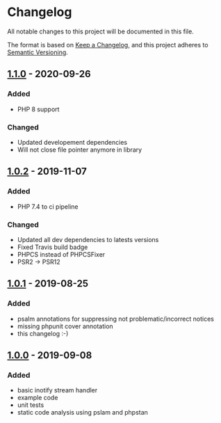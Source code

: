 # Changelog
All notable changes to this project will be documented in this file.

The format is based on [Keep a Changelog](https://keepachangelog.com/en/1.0.0/),
and this project adheres to [Semantic Versioning](https://semver.org/spec/v2.0.0.html).

## [1.1.0] - 2020-09-26

### Added
- PHP 8 support

### Changed 
- Updated developement dependencies
- Will not close file pointer anymore in library

## [1.0.2] - 2019-11-07
### Added
- PHP 7.4 to ci pipeline

### Changed
- Updated all dev dependencies to latests versions
- Fixed Travis build badge
- PHPCS instead of PHPCSFixer
- PSR2 -> PSR12

## [1.0.1] - 2019-08-25
### Added
- psalm annotations for suppressing not problematic/incorrect notices
- missing phpunit cover annotation
- this changelog :-)

## [1.0.0] - 2019-09-08
### Added
- basic inotify stream handler
- example code
- unit tests
- static code analysis using pslam and phpstan

[1.1.0]: https://github.com/flow-control/react-inotify/compare/v1.0.2...v1.1.0
[1.0.2]: https://github.com/flow-control/react-inotify/compare/v1.0.1...v1.0.2
[1.0.1]: https://github.com/flow-control/react-inotify/compare/v1.0.0...v1.0.1
[1.0.0]: https://github.com/flow-control/react-inotify/releases/tag/v1.0.0
